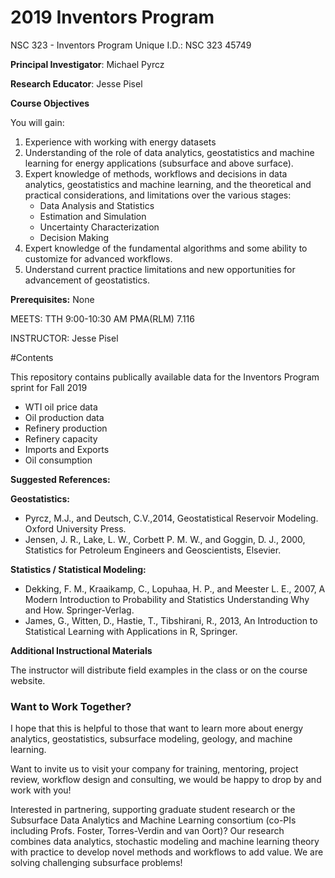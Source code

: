 # 2019 Inventors Program
NSC 323 - Inventors Program Unique I.D.: NSC 323 45749

**Principal Investigator**: Michael Pyrcz

**Research Educator**: Jesse Pisel

**Course Objectives**

You will gain:

1. Experience with working with energy datasets
2. Understanding of the role of data analytics, geostatistics and machine learning for energy applications (subsurface and above surface).
3. Expert knowledge of methods, workflows and decisions in data analytics, geostatistics and machine learning, and the theoretical and practical considerations, and limitations over the various stages:
    + Data Analysis and Statistics
    + Estimation and Simulation
    + Uncertainty Characterization
    + Decision Making
4. Expert knowledge of the fundamental algorithms and some ability to customize for advanced workflows.
5. Understand current practice limitations and new opportunities for advancement of geostatistics.

**Prerequisites:** None

MEETS: TTH 9:00-10:30 AM PMA(RLM) 7.116

INSTRUCTOR: Jesse Pisel

#Contents

This repository contains publically available data for the Inventors Program sprint for Fall 2019
+ WTI oil price data
+ Oil production data
+ Refinery production
+ Refinery capacity
+ Imports and Exports
+ Oil consumption


**Suggested References:** 

**Geostatistics:**

+ Pyrcz, M.J., and Deutsch, C.V.,2014, Geostatistical Reservoir Modeling. Oxford University Press. 
+ Jensen, J. R., Lake, L. W., Corbett P. M. W., and Goggin, D. J., 2000, Statistics for Petroleum Engineers and Geoscientists, Elsevier. 

**Statistics / Statistical Modeling:**

+ Dekking, F. M., Kraaikamp, C., Lopuhaa, H. P., and Meester L. E., 2007, A Modern Introduction to Probability and Statistics Understanding Why and How. Springer-Verlag. 
+ James, G., Witten, D., Hastie, T., Tibshirani, R., 2013, An Introduction to Statistical Learning with Applications in R, Springer. 

**Additional Instructional Materials**

The instructor will distribute field examples in the class or on the course website. 

### Want to Work Together?
I hope that this is helpful to those that want to learn more about energy analytics, geostatistics, subsurface modeling, geology, and machine learning.

Want to invite us to visit your company for training, mentoring, project review, workflow design and consulting, we would be happy to drop by and work with you!

Interested in partnering, supporting graduate student research or the Subsurface Data Analytics and Machine Learning consortium (co-PIs including Profs. Foster, Torres-Verdin and van Oort)? Our research combines data analytics, stochastic modeling and machine learning theory with practice to develop novel methods and workflows to add value. We are solving challenging subsurface problems!
